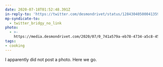```yaml
---
date: 2020-07-18T01:52:48.391Z
in-reply-to: 'https://twitter.com/desmondrivet/status/1284304050004135937?s=19'
mp-syndicate-to:
  - twitter_bridgy_no_link
photo:
  - >-
    https://media.desmondrivet.com/2020/07/0_741a579a-eb78-4734-a5c8-45037d20e692.jpg
tags:
- cooking
---
```


I apparently did not post a photo. Here we go.
